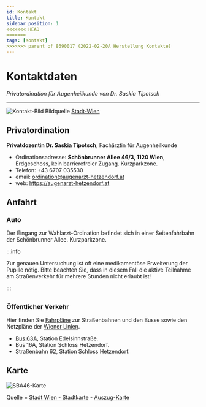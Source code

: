 ```yaml
---
id: Kontakt
title: Kontakt
sidebar_position: 1
<<<<<<< HEAD
=======
tags: [Kontakt]
>>>>>>> parent of 8690017 (2022-02-20A Herstellung Kontakte)
---
```


# Kontaktdaten

*Privatordination für Augenheilkunde von Dr. Saskia Tipotsch*

------

![Kontakt-Bild](/Bilder/Kontakt-Bild-1.png)
Bildquelle [Stadt-Wien](https://www.wien.gv.at/stadtplan/)

## Privatordination

**Privatdozentin Dr. Saskia Tipotsch**, Fachärztin für Augenheilkunde

- Ordinationsadresse: **Schönbrunner Allee 46/3, 1120 Wien**, 
  Erdgeschoss, kein barrierefreier Zugang. Kurzparkzone. 
- Telefon:  +43 6707 035530
- email: [ordination@augenarzt-hetzendorf.at](mailto:ordination@augenarzt-hetzendorf.at)
- web: https://augenarzt-hetzendorf.at



## Anfahrt

### Auto

Der Eingang zur Wahlarzt-Ordination befindet sich in einer Seitenfahrbahn der Schönbrunner Allee.
Kurzparkzone.

:::info

Zur genauen Untersuchung ist oft eine medikamentöse Erweiterung der Pupille nötig. Bitte beachten Sie, dass in diesem Fall die aktive Teilnahme am Straßenverkehr für mehrere Stunden nicht erlaubt ist!

:::

## 

### Öffentlicher Verkehr

Hier finden Sie [Fahrpläne](https://www.wienerlinien.at/web/wiener-linien/fahrpl%C3%A4ne) zur Straßenbahnen und den Busse sowie den Netzpläne der [Wiener Linien](https://www.wienerlinien.at/). 

- [Bus 63A](https://www.wienerlinien.at/web/wiener-linien/fahrpl%C3%A4ne#panel-3842499), Station Edelsinnstraße.
- Bus 16A, Station Schloss Hetzendorf.
- Straßenbahn 62, Station Schloss Hetzendorf.



## Karte 

![SBA46-Karte](/Bilder/SBA46-Karte.png)

Quelle = [Stadt Wien - Stadtkarte](https://www.wien.gv.at/stadtplan/) - [Auszug-Karte](/Bilder/SBA46-Karte.png)
